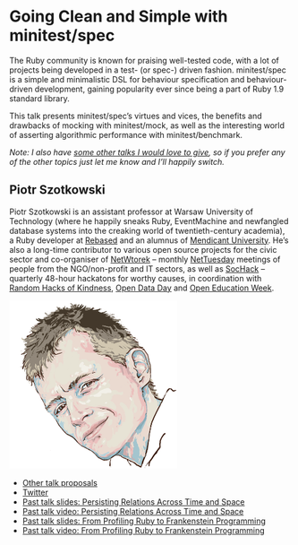 # Going Clean and Simple with minitest/spec

The Ruby community is known for praising well-tested code, with
a lot of projects being developed in a test- (or spec-) driven
fashion. minitest/spec is a simple and minimalistic DSL for
behaviour specification and behaviour-driven development, gaining
popularity ever since being a part of Ruby 1.9 standard library.

This talk presents minitest/spec’s virtues and vices, the benefits
and drawbacks of mocking with minitest/mock, as well as the interesting
world of asserting algorithmic performance with minitest/benchmark.

_Note: I also have [some other talks I would love
to give](https://github.com/chastell/talk-proposals),
so if you prefer any of the other topics just let me
know and I’ll happily switch._



## Piotr Szotkowski

Piotr Szotkowski is an assistant professor at Warsaw University of
Technology (where he happily sneaks Ruby, EventMachine and newfangled
database systems into the creaking world of twentieth-century academia),
a Ruby developer at [Rebased](http://rebased.pl) and an alumnus of
[Mendicant University](http://university.rubymendicant.com). He’s
also a long-time contributor to various open source projects for
the civic sector and co-organiser of [NetWtorek](http://netwtorek.pl)
– monthly [NetTuesday](http://netsquared.org/share/meetup)
meetings of people from the NGO/non-profit and IT sectors,
as well as [SocHack](http://sochack.pl) – quarterly 48-hour
hackatons for worthy causes, in coordination with [Random
Hacks of Kindness](http://www.rhok.org), [Open Data
Day](http://www.opendataday.org) and [Open Education
Week](http://www.openeducationweek.org).

![Profile picture](https://github.com/chastell/talk-proposals/raw/master/chastell.png)

- [Other talk proposals](https://github.com/chastell/talk-proposals)
- [Twitter](https://twitter.com/#!/chastell)
- [Past talk slides: Persisting Relations Across Time and Space](http://persistence-rubyconf-2011.heroku.com)
- [Past talk video: Persisting Relations Across Time and Space](http://confreaks.com/videos/657)
- [Past talk slides: From Profiling Ruby to Frankenstein Programming](http://profiling-ruby-src-2011.heroku.com)
- [Past talk video: From Profiling Ruby to Frankenstein Programming](http://confreaks.net/videos/547)

